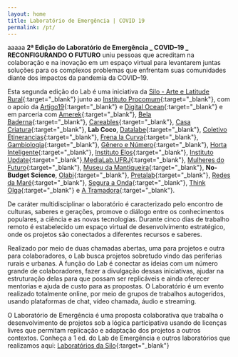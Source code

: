 ```yaml
---
layout: home
title: Laboratório de Emergência | COVID 19
permalink: /pt/
---
```


aaaaa **2ª Edição do Laboratório de Emergência _ COVID–19 _ RECONFIGURANDO O FUTURO** uniu pessoas que acreditam na colaboração e na inovação em um espaço virtual para levantarem juntas soluções para os complexos problemas que enfrentam suas comunidades diante dos impactos da pandemia da COVID–19. 

Esta segunda edição do Lab é uma iniciativa da [Silo - Arte e Latitude Rural](https://silo.org.br/){:target="_blank"} junto ao [Instituto Procomum](https://www.procomum.org/){:target="_blank"}, com o apoio da [Artigo19](https://artigo19.org/){:target="_blank"} e [Digital Ocean](https://www.digitalocean.com/){:target="_blank"} e em parceria com [Amerek](https://twitter.com/amerek_ufmg){:target="_blank"}, [Bela Baderna](http://belabaderna.com.br/){:target="_blank"}, [Careables](https://www.careables.org/){:target="_blank"}, [Casa Criatura](https://www.instagram.com/casacriatura/){:target="_blank"}, **Lab Coco**, [Datalabe](https://datalabe.org/){:target="_blank"}, [Coletivo Etinerancias](https://www.instagram.com/etinerancias){:target="_blank"}, [Frena la Curva](https://frenalacurva.net/){:target="_blank"}, [Gambiologia](http://www.gambiologia.net/blog/){:target="_blank"}, [Gênero e Número](http://www.generonumero.media/){:target="_blank"}, [Horta Inteligente](https://hortainteligente.wixsite.com/hortainteligente){:target="_blank"}, [Instituto Elos](https://institutoelos.org/){:target="_blank"}, [Instituto Update](https://www.institutoupdate.org.br/){:target="_blank"},[MediaLab.UFRJ](href="http://medialabufrj.net/"){:target="_blank"}, [Mulheres do Futuro](https://www.instagram.com/mulheresdofuturopa/){:target="_blank"}, [Museu da Mantiqueira](https://museudamantiqueira.com.br/){:target="_blank"}, **No-Budget Science**, [Olabi](https://www.olabi.org.br){:target="_blank"}, [Pretalab](https://www.pretalab.com/){:target="_blank"}, [Redes da Maré](http://www.redesdamare.org.br/){:target="_blank"}, [Segura a Onda](https://seguraaonda.com.br/){:target="_blank"}, [Think Olga](https://www.thinkolga.com/){:target="_blank"} e [A Tramadora](https://www.tramadora.net/){:target="_blank"}.

De caráter multidisciplinar o laboratório é caracterizado pelo encontro de culturas, saberes e gerações, promove o diálogo entre os conhecimentos populares, a ciência e as novas tecnologias. Durante cinco dias de trabalho remoto é estabelecido um espaço virtual de desenvolvimento estratégico, onde os projetos são conectados a diferentes recursos e saberes.
  
Realizado por meio de duas chamadas abertas, uma para projetos e outra para colaboradores, o Lab busca projetos sobretudo vindo das periferias rurais e urbanas. A função do Lab é conectar as ideias com um número grande de colaboradores, fazer a divulgação dessas iniciativas, ajudar na estruturação delas para que possam ser replicáveis e ainda oferecer mentorias e ajuda de custo para as propostas. O Laboratório é um evento realizado totalmente online, por meio de grupos de trabalhos autogeridos, usando plataformas de chat, vídeo chamada, áudio e streaming.
  
O Laboratório de Emergência é uma proposta colaborativa que trabalha o desenvolvimento de projetos sob a lógica participativa usando de licenças livres que permitam replicação e adaptação dos projetos a outros contextos.
Conheça a 1 ed. do Lab de Emergência e outros laboratórios que realizamos aqui:
[Laboratórios da Silo](https://silo.org.br/interactivos/){:target="_blank"}
